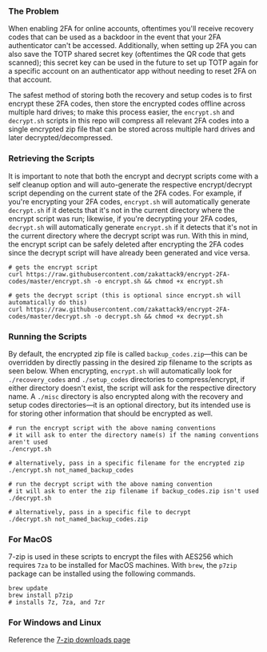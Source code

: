### The Problem
When enabling 2FA for online accounts, oftentimes you'll receive recovery codes that can be used as a backdoor in the event that your 2FA authenticator can't be accessed. Additionally, when setting up 2FA you can also save the TOTP shared secret key (oftentimes the QR code that gets scanned); this secret key can be used in the future to set up TOTP again for a specific account on an authenticator app without needing to reset 2FA on that account. 

The safest method of storing both the recovery and setup codes is to first encrypt these 2FA codes, then store the encrypted codes offline across multiple hard drives; to make this process easier, the `encrypt.sh` and `decrypt.sh` scripts in this repo will compress all relevant 2FA codes into a single encrypted zip file that can be stored across multiple hard drives and later decrypted/decompressed.

### Retrieving the Scripts
It is important to note that both the encrypt and decrypt scripts come with a self cleanup option and will auto-generate the respective encrypt/decrypt script depending on the current state of the 2FA codes. For example, if you're encrypting your 2FA codes, `encrypt.sh` will automatically generate `decrypt.sh` if it detects that it's not in the current directory where the encrypt script was run; likewise, if you're decrypting your 2FA codes, `decrypt.sh` will automatically generate `encrypt.sh` if it detects that it's not in the current directory where the decrypt script was run. With this in mind, the encrypt script can be safely deleted after encrypting the 2FA codes since the decrypt script will have already been generated and vice versa.

```shell
# gets the encrypt script
curl https://raw.githubusercontent.com/zakattack9/encrypt-2FA-codes/master/encrypt.sh -o encrypt.sh && chmod +x encrypt.sh

# gets the decrypt script (this is optional since encrypt.sh will automatically do this)
curl https://raw.githubusercontent.com/zakattack9/encrypt-2FA-codes/master/decrypt.sh -o decrypt.sh && chmod +x decrypt.sh
```

### Running the Scripts
By default, the encrypted zip file is called `backup_codes.zip`—this can be overridden by directly passing in the desired zip filename to the scripts as seen below. When encrypting, `encrypt.sh` will automatically look for `./recovery_codes` and `./setup_codes` directories to compress/encrypt, if either directory doesn't exist, the script will ask for the respective directory name. A `./misc` directory is also encrypted along with the recovery and setup codes directories—it is an optional directory, but its intended use is for storing other information that should be encrypted as well.

```shell
# run the encrypt script with the above naming conventions
# it will ask to enter the directory name(s) if the naming conventions aren't used
./encrypt.sh

# alternatively, pass in a specific filename for the encrypted zip
./encrypt.sh not_named_backup_codes

# run the decrypt script with the above naming convention
# it will ask to enter the zip filename if backup_codes.zip isn't used
./decrypt.sh

# alternatively, pass in a specific file to decrypt
./decrypt.sh not_named_backup_codes.zip
```

### For MacOS
7-zip is used in these scripts to encrypt the files with AES256 which requires `7za` to be installed for MacOS machines. With `brew`, the `p7zip` package can be installed using the following commands.
```shell
brew update
brew install p7zip
# installs 7z, 7za, and 7zr
```
### For Windows and Linux
Reference the [7-zip downloads page](https://www.7-zip.org/download.html)
